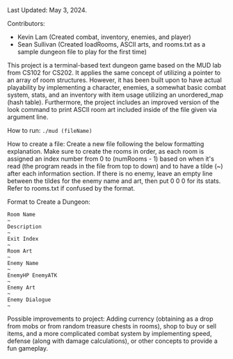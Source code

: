 Last Updated: May 3, 2024.

Contributors:
- Kevin Lam (Created combat, inventory, enemies, and player)
- Sean Sullivan (Created loadRooms, ASCII arts, and rooms.txt as a sample dungeon file to play for the first time)

This project is a terminal-based text dungeon game based on the MUD lab from CS102 for CS202. It applies the same concept of utilizing a pointer to an array of room structures. However, it has been built upon to have actual playability by implementing a character, enemies, a somewhat basic combat system, stats, and an inventory with item usage utilizing an unordered_map (hash table). Furthermore, the project includes an improved version of the look command to print ASCII room art included inside of the file given via argument line.

How to run: ```./mud (fileName)```

How to create a file: Create a new file following the below formatting explanation. Make sure to create the rooms in order, as each room is assigned an index number from 0 to (numRooms - 1) based on when it's read (the program reads in the file from top to down) and to have a tilde (~) after each information section. If there is no enemy, leave an empty line between the tildes for the enemy name and art, then put 0 0 0 for its stats. Refer to rooms.txt if confused by the format. 

Format to Create a Dungeon: 
```
Room Name
~
Description
~
Exit Index
~
Room Art
~
Enemy Name
~
EnemyHP EnemyATK
~
Enemy Art
~
Enemy Dialogue
~
```
Possible improvements to project: Adding currency (obtaining as a drop from mobs or from random treasure chests in rooms), shop to buy or sell items, and a more complicated combat system by implementing speed, defense (along with damage calculations), or other concepts to provide a fun gameplay.
